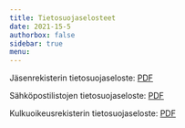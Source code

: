 ```yaml
---
title: Tietosuojaselosteet
date: 2021-15-5
authorbox: false
sidebar: true
menu:
---
```


Jäsenrekisterin tietosuojaseloste: [PDF](Jasenrekisteri_tietosuojaseloste.pdf)

Sähköpostilistojen tietosuojaseloste: [PDF](Sahkopostilistat_tietosuojaseloste.pdf)

Kulkuoikeusrekisterin tietosuojaseloste: [PDF](Kulkuoikeusrekisteri_tietosuojaseloste.pdf)
